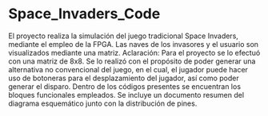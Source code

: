 # Space_Invaders_Code
El proyecto realiza la simulación del juego tradicional Space Invaders, mediante el empleo de la FPGA. Las naves de los invasores y el usuario son visualizados mediante una matriz. Aclaración: Para el proyecto se lo efectuó con una matriz de 8x8.
Se lo realizó con el propósito de poder generar una alternativa no convencional del juego, en el cual, el jugador puede hacer uso de botoneras para el desplazamiento del jugador, así como poder generar el disparo.
Dentro de los códigos presentes se encuentran los bloques funcionales empleados.
Se incluye un documento resumen del diagrama esquemático junto con la distribución de pines.
